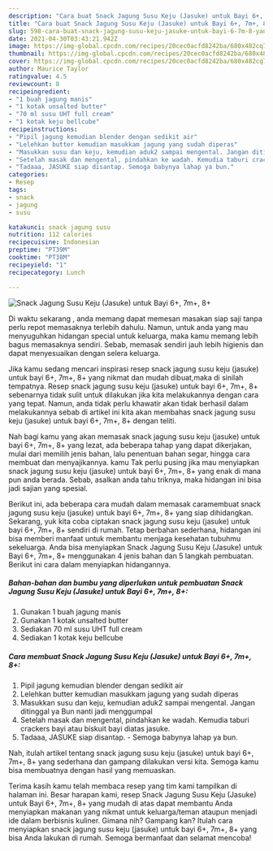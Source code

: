 ```yaml
---
description: "Cara buat Snack Jagung Susu Keju (Jasuke) untuk Bayi 6+, 7m+, 8+ yang enak dan Mudah Dibuat"
title: "Cara buat Snack Jagung Susu Keju (Jasuke) untuk Bayi 6+, 7m+, 8+ yang enak dan Mudah Dibuat"
slug: 598-cara-buat-snack-jagung-susu-keju-jasuke-untuk-bayi-6-7m-8-yang-enak-dan-mudah-dibuat
date: 2021-04-30T03:43:21.942Z
image: https://img-global.cpcdn.com/recipes/20cec0acfd8242ba/680x482cq70/snack-jagung-susu-keju-jasuke-untuk-bayi-6-7m-8-foto-resep-utama.jpg
thumbnail: https://img-global.cpcdn.com/recipes/20cec0acfd8242ba/680x482cq70/snack-jagung-susu-keju-jasuke-untuk-bayi-6-7m-8-foto-resep-utama.jpg
cover: https://img-global.cpcdn.com/recipes/20cec0acfd8242ba/680x482cq70/snack-jagung-susu-keju-jasuke-untuk-bayi-6-7m-8-foto-resep-utama.jpg
author: Maurice Taylor
ratingvalue: 4.5
reviewcount: 8
recipeingredient:
- "1 buah jagung manis"
- "1 kotak unsalted butter"
- "70 ml susu UHT full cream"
- "1 kotak keju bellcube"
recipeinstructions:
- "Pipil jagung kemudian blender dengan sedikit air"
- "Lelehkan butter kemudian masukkam jagung yang sudah diperas"
- "Masukkan susu dan keju, kemudian aduk2 sampai mengental. Jangan ditinggal ya Bun nanti jadi menggumpal"
- "Setelah masak dan mengental, pindahkan ke wadah. Kemudia taburi crackers bayi atau biskuit bayi diatas jasuke."
- "Tadaaa, JASUKE siap disantap. Semoga babynya lahap ya bun."
categories:
- Resep
tags:
- snack
- jagung
- susu

katakunci: snack jagung susu 
nutrition: 112 calories
recipecuisine: Indonesian
preptime: "PT39M"
cooktime: "PT38M"
recipeyield: "1"
recipecategory: Lunch

---
```



![Snack Jagung Susu Keju (Jasuke) untuk Bayi 6+, 7m+, 8+](https://img-global.cpcdn.com/recipes/20cec0acfd8242ba/680x482cq70/snack-jagung-susu-keju-jasuke-untuk-bayi-6-7m-8-foto-resep-utama.jpg)

Di waktu  sekarang , anda memang dapat memesan masakan siap saji tanpa perlu repot memasaknya terlebih dahulu. Namun, untuk anda yang mau menyuguhkan hidangan special untuk keluarga, maka kamu memang lebih bagus memasaknya sendiri. Sebab, memasak sendiri jauh lebih higienis dan dapat menyesuaikan dengan selera keluarga.

Jika kamu sedang mencari inspirasi resep snack jagung susu keju (jasuke) untuk bayi 6+, 7m+, 8+ yang nikmat dan mudah dibuat,maka di sinilah tempatnya. Resep snack jagung susu keju (jasuke) untuk bayi 6+, 7m+, 8+  sebenarnya tidak sulit untuk dilakukan jika kita melakukannya dengan cara yang tepat. Namun, anda tidak perlu khawatir akan tidak berhasil dalam melakukannya 
sebab di artikel ini kita akan membahas snack jagung susu keju (jasuke) untuk bayi 6+, 7m+, 8+ dengan teliti.  



Nah bagi kamu yang akan memasak snack jagung susu keju (jasuke) untuk bayi 6+, 7m+, 8+ yang lezat, ada beberapa tahap yang dapat dikerjakan, mulai dari memilih jenis bahan, lalu penentuan bahan segar, hingga cara membuat dan menyajikannya. kamu Tak perlu pusing jika mau menyiapkan snack jagung susu keju (jasuke) untuk bayi 6+, 7m+, 8+ yang enak di mana pun anda berada. Sebab, asalkan anda  tahu triknya, maka hidangan ini bisa jadi sajian yang spesial.

Berikut ini, ada beberapa cara mudah dalam memasak caramembuat snack jagung susu keju (jasuke) untuk bayi 6+, 7m+, 8+ yang siap dihidangkan. Sekarang, yuk kita coba ciptakan snack jagung susu keju (jasuke) untuk bayi 6+, 7m+, 8+ sendiri di rumah. Tetap berbahan sederhana, hidangan ini bisa memberi manfaat untuk membantu menjaga kesehatan tubuhmu sekeluarga. Anda bisa menyiapkan Snack Jagung Susu Keju (Jasuke) untuk Bayi 6+, 7m+, 8+ menggunakan 4 jenis bahan dan 5 langkah pembuatan. Berikut ini cara dalam menyiapkan hidangannya.

<!--inarticleads1-->

##### Bahan-bahan dan bumbu yang diperlukan untuk pembuatan Snack Jagung Susu Keju (Jasuke) untuk Bayi 6+, 7m+, 8+:

1. Gunakan 1 buah jagung manis
1. Gunakan 1 kotak unsalted butter
1. Sediakan 70 ml susu UHT full cream
1. Sediakan 1 kotak keju bellcube




<!--inarticleads2-->

##### Cara membuat Snack Jagung Susu Keju (Jasuke) untuk Bayi 6+, 7m+, 8+:

1. Pipil jagung kemudian blender dengan sedikit air
1. Lelehkan butter kemudian masukkam jagung yang sudah diperas
1. Masukkan susu dan keju, kemudian aduk2 sampai mengental. Jangan ditinggal ya Bun nanti jadi menggumpal
1. Setelah masak dan mengental, pindahkan ke wadah. Kemudia taburi crackers bayi atau biskuit bayi diatas jasuke.
1. Tadaaa, JASUKE siap disantap. - Semoga babynya lahap ya bun.




Nah, itulah artikel tentang  snack jagung susu keju (jasuke) untuk bayi 6+, 7m+, 8+  yang sederhana dan gampang dilakukan versi kita. Semoga kamu bisa membuatnya dengan hasil yang memuaskan. 

Terima kasih kamu telah membaca resep yang tim kami tampilkan di halaman ini. Besar harapan kami, resep  Snack Jagung Susu Keju (Jasuke) untuk Bayi 6+, 7m+, 8+ yang mudah di atas dapat membantu Anda menyiapkan makanan yang nikmat untuk keluarga/teman ataupun menjadi ide dalam berbisnis kuliner. Gimana nih? Gampang kan? Itulah cara menyiapkan snack jagung susu keju (jasuke) untuk bayi 6+, 7m+, 8+ yang bisa Anda lakukan di rumah. Semoga bermanfaat dan selamat mencoba!

